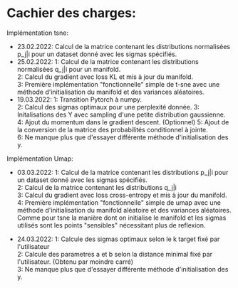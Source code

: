 # Cachier des charges: 
  Implémentation tsne: 
  
  - 23.02.2022: Calcul de la matrice contenant les distributions normalisées p_j|i pour un dataset donné avec les sigmas spécifiés.  
  - 25.02.2022: 1: Calcul de la matrice contenant les distributions normalisées q_j|i pour un manifold.    
                2: Calcul du gradient avec loss KL et mis à jour du manifold.  
                3: Première implémentation "fonctionnelle" simple de t-sne avec une méthode d'initialisation du manifold et des variances aléatoires.  
  - 19.03.2022: 1: Transition Pytorch à numpy.  
                2: Calcul des sigmas optimaux pour une perplexité donnée.
                3: Initalisations des Y avec sampling d'une petite distribution gaussienne.  
                4: Ajout du momentum dans le gradient descent. (Optionnel)
                5: Ajout de la conversion de la matrice des probabilités conditionnel à jointe.  
                6: Ne manque plus que d'essayer différente méthode d'initialisation des y.  
    
  
    
  
  Implémentation Umap:
  
  - 03.03.2022:  1: Calcul de la matrice contenant les distributions p_j|i pour un dataset donné avec les sigmas spécifiés.   
               2: Calcul de la matrice contenant les distributions q_j|i   
               3: Calcul du gradient avec loss cross-entropy et mis à jour du manifold.   
               4: Première implémentation "fonctionnelle" simple de umap avec une méthode d'initialisation du manifold aléatoire et des variances aléatoires. Comme pour tsne la                      manière dont on initialise le manifold et les sigmas utilisés sont les points "sensibles" nécessitant plus de reflexion.  
  
  - 24.03.2022:  1: Calcule des sigmas optimaux selon le k target fixé par l'utilisateur  
                 2: Calcule des parametres a et b selon la distance minimal fixé par l'utilisateur. (Obtenu par moindre carré)  
                 3: Ne manque plus que d'essayer différente méthode d'initialisation des y.  
               
    
                      
